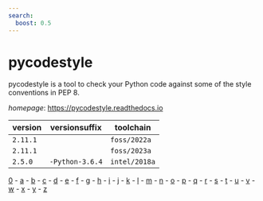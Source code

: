 ```yaml
---
search:
  boost: 0.5
---
```

# pycodestyle

pycodestyle is a tool to check your Python code against some of the style conventions in PEP 8.

*homepage*: <https://pycodestyle.readthedocs.io>

version | versionsuffix | toolchain
--------|---------------|----------
``2.11.1`` |  | ``foss/2022a``
``2.11.1`` |  | ``foss/2023a``
``2.5.0`` | ``-Python-3.6.4`` | ``intel/2018a``

[0](../0/index.md) - [a](../a/index.md) - [b](../b/index.md) - [c](../c/index.md) - [d](../d/index.md) - [e](../e/index.md) - [f](../f/index.md) - [g](../g/index.md) - [h](../h/index.md) - [i](../i/index.md) - [j](../j/index.md) - [k](../k/index.md) - [l](../l/index.md) - [m](../m/index.md) - [n](../n/index.md) - [o](../o/index.md) - [p](../p/index.md) - [q](../q/index.md) - [r](../r/index.md) - [s](../s/index.md) - [t](../t/index.md) - [u](../u/index.md) - [v](../v/index.md) - [w](../w/index.md) - [x](../x/index.md) - [y](../y/index.md) - [z](../z/index.md)

